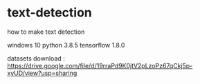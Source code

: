 # text-detection
how to make text detection

windows 10
python 3.8.5
tensorflow 1.8.0

datasets download : https://drive.google.com/file/d/19rraPd9K0jtV2pLzoPz67qCkj5p-xyUD/view?usp=sharing

